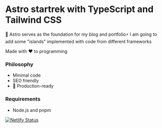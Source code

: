 # Astro startrek with TypeScript and Tailwind CSS

🚀 Astro serves as the foundation for my blog and portfolio⚡️
I am going to add some "islands" implemented with code from different frameworks

Made with ❤️ to programming

### Philosophy

- Minimal code
- SEO friendly
- 🚀 Production-ready

### Requirements

- Node.js and pnpm

[![Netlify Status](https://api.netlify.com/api/v1/badges/36fc89c3-8170-4f88-985b-d2b60bf46c3f/deploy-status)](https://app.netlify.com/sites/zetkolek/deploys)


